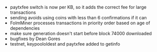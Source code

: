 * paytxfee switch is now per KB, so it adds the correct fee for large transactions
* sending avoids using coins with less than 6 confirmations if it can
* FolmMiner processes transactions in priority order based on age of dependencies
* make sure generation doesn't start before block 74000 downloaded
* bugfixes by Dean Gores
* testnet, keypoololdest and paytxfee added to getinfo
